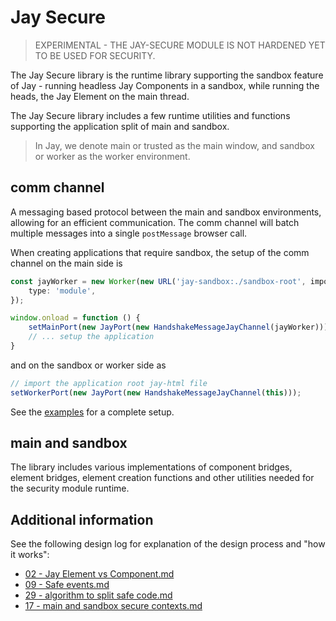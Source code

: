 # Jay Secure

> EXPERIMENTAL - THE JAY-SECURE MODULE IS NOT HARDENED YET TO BE USED FOR SECURITY.

The Jay Secure library is the runtime library supporting the sandbox feature of Jay - running headless Jay Components 
in a sandbox, while running the heads, the Jay Element on the main thread. 

The Jay Secure library includes a few runtime utilities and functions supporting the application split of main and sandbox.

> In Jay, we denote main or trusted as the main window, and sandbox or worker as the worker environment.

## comm channel

A messaging based protocol between the main and sandbox environments, allowing for an efficient communication.
The comm channel will batch multiple messages into a single `postMessage` browser call.

When creating applications that require sandbox, the setup of the comm channel on the main side is

```typescript
const jayWorker = new Worker(new URL('jay-sandbox:./sandbox-root', import.meta.url), {
    type: 'module',
});

window.onload = function () {
    setMainPort(new JayPort(new HandshakeMessageJayChannel(jayWorker)));
    // ... setup the application
}
```

and on the sandbox or worker side as
```typescript
// import the application root jay-html file
setWorkerPort(new JayPort(new HandshakeMessageJayChannel(this)));
```

See the [examples](../../../examples) for a complete setup. 

## main and sandbox

The library includes various implementations of component bridges, element bridges, element creation functions and other
utilities needed for the security module runtime. 

## Additional information

See the following design log for explanation of the design process and "how it works":

* [02 - Jay Element vs Component.md](../../../design-log/02%20-%20Jay%20Element%20vs%20Component.md)
* [09 - Safe events.md](../../../design-log/09%20-%20Safe%20events.md)
* [29 - algorithm to split safe code.md](../../../design-log/29%20-%20algorithm%20to%20split%20safe%20code.md)
* [17 - main and sandbox secure contexts.md](../../../design-log/17%20-%20main%20and%20sandbox%20secure%20contexts.md)